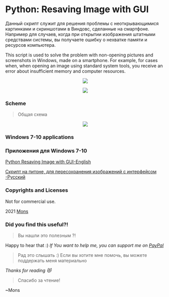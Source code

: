# Python: Resaving Image with GUI

Данный скрипт служит для решения проблемы с неоткрывающимися картинками и скриншотами в Виндовс, сделанные на смартфоне. Например для случаев, когда при открытии изображения штатными средствами системы, вы получаете ошибку о нехватке памяти и ресурсов компьютера.

This script is used to solve the problem with non-opening pictures and screenshots in Windows, made on a smartphone. For example, for cases when, when opening an image using standard system tools, you receive an error about insufficient memory and computer resources.

<p align="center">
  <img src="https://github.com/blyamur/Python-Resaving-Image-with-GUI/blob/main/splash_logo.jpg" />
</p>



<p align="center">
  <img src="https://github.com/blyamur/Python-Resaving-Image-with-GUI/blob/main/error.jpg" />
</p>
                                                                                          
### Scheme
> Общая схема

<p align="center">
  <img src="https://github.com/blyamur/Python-Resaving-Image-with-GUI/blob/main/process.jpg" />
</p>

### Windows 7-10 applications
### Приложения для Windows 7-10 

[Python Resaving Image with GUI-English](https://github.com/blyamur/Python-Resaving-Image-with-GUI/releases/tag/resaver)

[Скрипт на питоне, для пересохранения изображений с интерфейсом -Русский](https://github.com/blyamur/Python-Resaving-Image-with-GUI/releases/tag/пересохранялка)


### Copyrights and Licenses
Not for commercial use.

2021  [Mons](https://blog.mons.ws)


### Did you find this useful?!
> Вы нашли это  полезным ?!

Happy to hear that :) *If You want to help me, you can support me on [PayPal](https://paypal.me/enkonu)*

> Рад это слышать :) Если вы хотите мне помочь, вы можете поддержать меня материально



*Thanks for reading :heart_eyes_cat:*
> Спасибо за чтение!

~Mons
